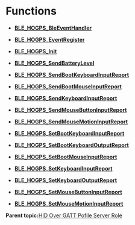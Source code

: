 # Functions

-   **[BLE\_HOGPS\_BleEventHandler](GUID-280A474A-406B-4CAC-9E30-2F92149D26B2.md)**  

-   **[BLE\_HOGPS\_EventRegister](GUID-D7171CF9-FE57-42A4-9B9B-DFC0E115E0A2.md)**  

-   **[BLE\_HOGPS\_Init](GUID-EB6C643C-FB44-412C-9742-09C9D86C5663.md)**  

-   **[BLE\_HOGPS\_SendBatteryLevel](GUID-CAD5BDB8-258D-4C64-ADCA-E9FE274CD75D.md)**  

-   **[BLE\_HOGPS\_SendBootKeyboardInputReport](GUID-C830ACF8-9D71-4464-9F54-7C54FF81A8AA.md)**  

-   **[BLE\_HOGPS\_SendBootMouseInputReport](GUID-8CE348C8-F80C-4539-9248-B31209B6B822.md)**  

-   **[BLE\_HOGPS\_SendKeyboardInputReport](GUID-FB6853A4-4CF2-4C56-9BF8-F617610066E1.md)**  

-   **[BLE\_HOGPS\_SendMouseButtonInputReport](GUID-BC983682-FD07-4264-B1B3-3E0FD9764702.md)**  

-   **[BLE\_HOGPS\_SendMouseMotionInputReport](GUID-582E1896-6B98-476C-A4B3-68B8C449643D.md)**  

-   **[BLE\_HOGPS\_SetBootKeyboardInputReport](GUID-1AF16EBB-341A-419F-96DB-BC075A5E9F67.md)**  

-   **[BLE\_HOGPS\_SetBootKeyboardOutputReport](GUID-BDD03582-926A-4C99-9E2F-30A03B9A7BC3.md)**  

-   **[BLE\_HOGPS\_SetBootMouseInputReport](GUID-7A371764-6EB0-4042-8A19-646F3A5F59F4.md)**  

-   **[BLE\_HOGPS\_SetKeyboardInputReport](GUID-7C8E1126-E46A-4CA3-B891-E36D1F95EF7F.md)**  

-   **[BLE\_HOGPS\_SetKeyboardOutputReport](GUID-8FF47EF0-4472-48D7-B999-D699796FBC56.md)**  

-   **[BLE\_HOGPS\_SetMouseButtonInputReport](GUID-3E520A9F-73F6-4974-800C-CE1C651F7D5D.md)**  

-   **[BLE\_HOGPS\_SetMouseMotionInputReport](GUID-90396442-AC79-4369-845B-66DB2881FB0A.md)**  


**Parent topic:**[HID Over GATT Pofile Server Role](GUID-BF863523-4068-4E2B-8E14-B3FD983180C9.md)

